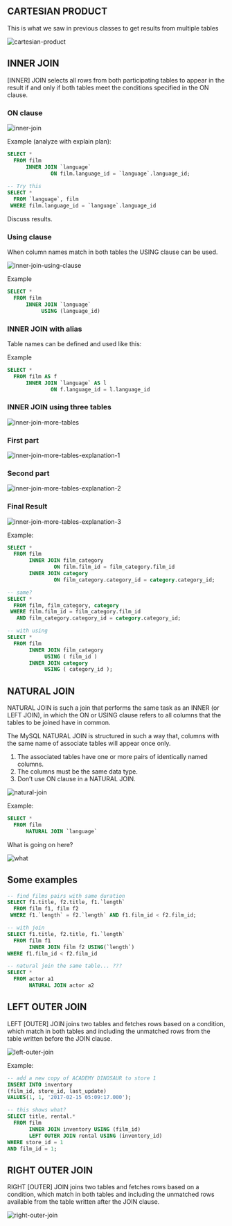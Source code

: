 ## CARTESIAN PRODUCT
This is what we saw in previous classes to get results from multiple tables

![cartesian-product](images/cartesian-product.png)

## INNER JOIN

[INNER] JOIN selects all rows from both participating tables to appear in the result if and only if both tables meet the conditions specified in the ON clause.

### ON clause

![inner-join](images/inner-join.png)

Example (analyze with explain plan):

```sql
SELECT *
  FROM film
      INNER JOIN `language`
              ON film.language_id = `language`.language_id;
              
-- Try this              
SELECT * 
  FROM `language`, film 
 WHERE film.language_id = `language`.language_id 
```

Discuss results.

### Using clause

When column names match in both tables the USING clause can be used.

![inner-join-using-clause](../images/inner-join-using-clause.png)

Example

```sql
SELECT *
  FROM film
      INNER JOIN `language`
           USING (language_id)
```

### INNER JOIN with alias

Table names can be defined and used like this:

Example

```sql
SELECT *
  FROM film AS f
      INNER JOIN `language` AS l
              ON f.language_id = l.language_id
```              

### INNER JOIN using three tables

![inner-join-more-tables](../images/inner-join-more-tables.png)

### First part
![inner-join-more-tables-explanation-1](../images/inner-join-more-tables-explanation-1.png)


### Second part
![inner-join-more-tables-explanation-2](../images/inner-join-more-tables-explanation-2.png)


### Final Result
![inner-join-more-tables-explanation-3](../images/inner-join-more-tables-explanation-3.png)

Example:

```sql
SELECT * 
  FROM film 
       INNER JOIN film_category 
               ON film.film_id = film_category.film_id 
       INNER JOIN category 
               ON film_category.category_id = category.category_id; 

-- same?
SELECT *
  FROM film, film_category, category
 WHERE film.film_id = film_category.film_id
   AND film_category.category_id = category.category_id;               

-- with using
SELECT * 
  FROM film 
       INNER JOIN film_category 
            USING ( film_id ) 
       INNER JOIN category 
            USING ( category_id );               

```

## NATURAL JOIN

NATURAL JOIN is such a join that performs the same task as an INNER (or LEFT JOIN), in which the ON or USING clause refers to all columns that the tables to be joined have in common.

The MySQL NATURAL JOIN is structured in such a way that, columns with the same name of associate tables will appear once only.

1. The associated tables have one or more pairs of identically named columns.
2. The columns must be the same data type.
3. Don’t use ON clause in a NATURAL JOIN.


![natural-join](../images/natural-join.png)

Example:

```sql
SELECT *
  FROM film
      NATURAL JOIN `language`
```

What is going on here?

![what](../images/what.jpeg)

## Some examples

```sql
-- find films pairs with same duration
SELECT f1.title, f2.title, f1.`length` 
  FROM film f1, film f2
 WHERE f1.`length` = f2.`length` AND f1.film_id < f2.film_id;

-- with join
SELECT f1.title, f2.title, f1.`length` 
  FROM film f1 
       INNER JOIN film f2 USING(`length`)
WHERE f1.film_id < f2.film_id
```

```sql
-- natural join the same table... ???
SELECT *
  FROM actor a1
       NATURAL JOIN actor a2
```


## LEFT OUTER JOIN
LEFT [OUTER] JOIN joins two tables and fetches rows based on a condition, which match in both tables and including the unmatched rows from the table written before the JOIN clause.

![left-outer-join](../images/left-outer-join.png)


Example:

```sql
-- add a new copy of ACADEMY DINOSAUR to store 1
INSERT INTO inventory
(film_id, store_id, last_update)
VALUES(1, 1, '2017-02-15 05:09:17.000');

-- this shows what?
SELECT title, rental.*
  FROM film
       INNER JOIN inventory USING (film_id)       
       LEFT OUTER JOIN rental USING (inventory_id)
WHERE store_id = 1 
AND film_id = 1;
```

## RIGHT OUTER JOIN

RIGHT [OUTER] JOIN joins two tables and fetches rows based on a condition, which match in both tables and including the unmatched rows available from the table written after the JOIN clause.

![right-outer-join](../images/right-outer-join.png)